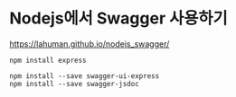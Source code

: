 # Nodejs에서 Swagger 사용하기 #

<https://lahuman.github.io/nodejs_swagger/>

```
npm install express
```

```
npm install --save swagger-ui-express
npm install --save swagger-jsdoc
```
